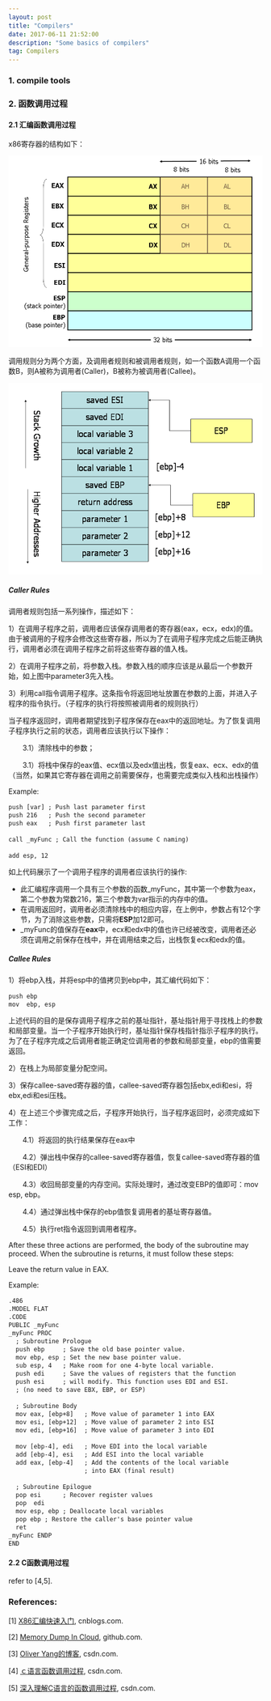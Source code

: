 ```yaml
---
layout: post
title: "Compilers"
date: 2017-06-11 21:52:00 
description: "Some basics of compilers"
tag: Compilers
---
```


### 1. compile tools

### 2. 函数调用过程

#### 2.1 汇编函数调用过程
x86寄存器的结构如下：

![](/images/posts/2017-06-11-Compilers/x86-registers.png)

调用规则分为两个方面，及调用者规则和被调用者规则，如一个函数A调用一个函数B，则A被称为调用者(Caller)，B被称为被调用者(Callee)。

![](/images/posts/2017-06-11-Compilers/stack-convention.png "一个调用过程中的内存中的栈布局")


##### Caller Rules

调用者规则包括一系列操作，描述如下：

1）在调用子程序之前，调用者应该保存调用者的寄存器(eax，ecx，edx)的值。由于被调用的子程序会修改这些寄存器，所以为了在调用子程序完成之后能正确执行，调用者必须在调用子程序之前将这些寄存器的值入栈。

2）在调用子程序之前，将参数入栈。参数入栈的顺序应该是从最后一个参数开始，如上图中parameter3先入栈。

3）利用call指令调用子程序。这条指令将返回地址放置在参数的上面，并进入子程序的指令执行。（子程序的执行将按照被调用者的规则执行）

当子程序返回时，调用者期望找到子程序保存在eax中的返回地址。为了恢复调用子程序执行之前的状态，调用者应该执行以下操作：

　　3.1）清除栈中的参数；

　　3.1）将栈中保存的eax值、ecx值以及edx值出栈，恢复eax、ecx、edx的值（当然，如果其它寄存器在调用之前需要保存，也需要完成类似入栈和出栈操作）

Example:

	push [var] ; Push last parameter first
	push 216   ; Push the second parameter
	push eax   ; Push first parameter last
	
	call _myFunc ; Call the function (assume C naming)
	
	add esp, 12

如上代码展示了一个调用子程序的调用者应该执行的操作:

- 此汇编程序调用一个具有三个参数的函数_myFunc，其中第一个参数为eax，第二个参数为常数216，第三个参数为var指示的内存中的值。
- 在调用返回时，调用者必须清除栈中的相应内容，在上例中，参数占有12个字节，为了消除这些参数，只需将**ESP**加12即可。
- _myFunc的值保存在**eax**中，ecx和edx中的值也许已经被改变，调用者还必须在调用之前保存在栈中，并在调用结束之后，出栈恢复ecx和edx的值。

##### Callee Rules
1）将ebp入栈，并将esp中的值拷贝到ebp中，其汇编代码如下：

    push ebp
    mov  ebp, esp

上述代码的目的是保存调用子程序之前的基址指针，基址指针用于寻找栈上的参数和局部变量。当一个子程序开始执行时，基址指针保存栈指针指示子程序的执行。为了在子程序完成之后调用者能正确定位调用者的参数和局部变量，ebp的值需要返回。

2）在栈上为局部变量分配空间。

3）保存callee-saved寄存器的值，callee-saved寄存器包括ebx,edi和esi，将ebx,edi和esi压栈。

4）在上述三个步骤完成之后，子程序开始执行，当子程序返回时，必须完成如下工作：

　　4.1）将返回的执行结果保存在eax中

　　4.2）弹出栈中保存的callee-saved寄存器值，恢复callee-saved寄存器的值（ESI和EDI）

　　4.3）收回局部变量的内存空间。实际处理时，通过改变EBP的值即可：mov esp, ebp。 

　　4.4）通过弹出栈中保存的ebp值恢复调用者的基址寄存器值。

　　4.5）执行ret指令返回到调用者程序。

After these three actions are performed, the body of the subroutine may proceed. When the subroutine is returns, it must follow these steps:

Leave the return value in EAX.

Example:

	.486
	.MODEL FLAT
	.CODE
	PUBLIC _myFunc
	_myFunc PROC
	  ; Subroutine Prologue
	  push ebp     ; Save the old base pointer value.
	  mov ebp, esp ; Set the new base pointer value.
	  sub esp, 4   ; Make room for one 4-byte local variable.
	  push edi     ; Save the values of registers that the function
	  push esi     ; will modify. This function uses EDI and ESI.
	  ; (no need to save EBX, EBP, or ESP)
	
	  ; Subroutine Body
	  mov eax, [ebp+8]   ; Move value of parameter 1 into EAX
	  mov esi, [ebp+12]  ; Move value of parameter 2 into ESI
	  mov edi, [ebp+16]  ; Move value of parameter 3 into EDI
	
	  mov [ebp-4], edi   ; Move EDI into the local variable
	  add [ebp-4], esi   ; Add ESI into the local variable
	  add eax, [ebp-4]   ; Add the contents of the local variable
	                     ; into EAX (final result)
	
	  ; Subroutine Epilogue 
	  pop esi      ; Recover register values
	  pop  edi
	  mov esp, ebp ; Deallocate local variables
	  pop ebp ; Restore the caller's base pointer value
	  ret
	_myFunc ENDP
	END


#### 2.2 C函数调用过程

refer to [4,5].


### References:

[1] [X86汇编快速入门](http://www.cnblogs.com/YukiJohnson/archive/2012/10/27/2741836.html), cnblogs.com.

[2] [Memory Dump In Cloud](http://oliveryang.net/), github.com.

[3] [Oliver Yang的博客](http://blog.csdn.net/yayong), csdn.com.

[4] [ｃ语言函数调用过程](http://blog.csdn.net/crazyuo/article/details/40518101), csdn.com.

[5] [深入理解C语言的函数调用过程](http://blog.csdn.net/lee244868149/article/details/49497679), csdn.com.